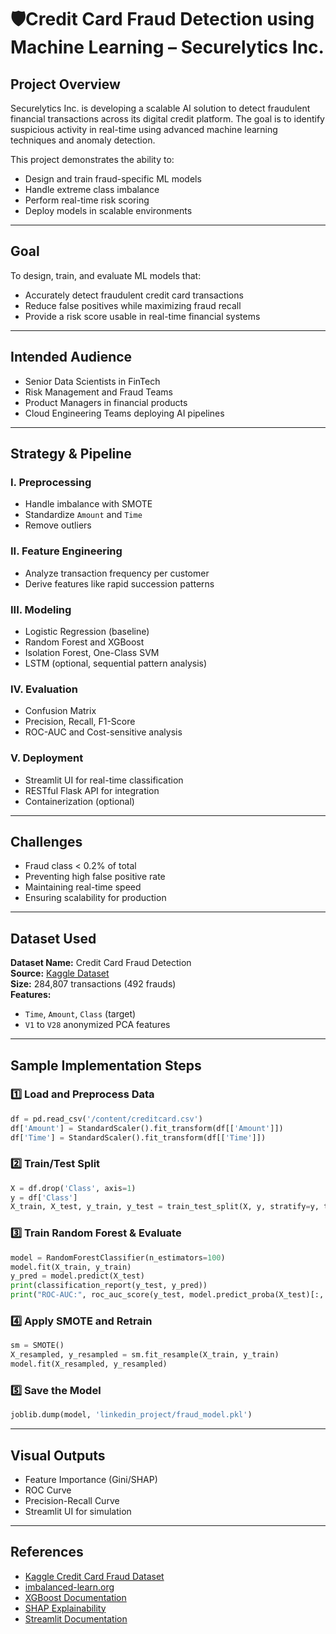 # 🛡Credit Card Fraud Detection using Machine Learning – Securelytics Inc.

## Project Overview

Securelytics Inc. is developing a scalable AI solution to detect fraudulent financial transactions across its digital credit platform. The goal is to identify suspicious activity in real-time using advanced machine learning techniques and anomaly detection.

This project demonstrates the ability to:

- Design and train fraud-specific ML models  
- Handle extreme class imbalance  
- Perform real-time risk scoring  
- Deploy models in scalable environments  

---

## Goal

To design, train, and evaluate ML models that:

- Accurately detect fraudulent credit card transactions  
- Reduce false positives while maximizing fraud recall  
- Provide a risk score usable in real-time financial systems  

---

## Intended Audience

- Senior Data Scientists in FinTech  
- Risk Management and Fraud Teams  
- Product Managers in financial products  
- Cloud Engineering Teams deploying AI pipelines  

---

## Strategy & Pipeline

### I. Preprocessing
- Handle imbalance with SMOTE  
- Standardize `Amount` and `Time`  
- Remove outliers  

### II. Feature Engineering
- Analyze transaction frequency per customer  
- Derive features like rapid succession patterns  

### III. Modeling
- Logistic Regression (baseline)  
- Random Forest and XGBoost  
- Isolation Forest, One-Class SVM  
- LSTM (optional, sequential pattern analysis)  

### IV. Evaluation
- Confusion Matrix  
- Precision, Recall, F1-Score  
- ROC-AUC and Cost-sensitive analysis  

### V. Deployment
- Streamlit UI for real-time classification  
- RESTful Flask API for integration  
- Containerization (optional)

---

## Challenges

- Fraud class < 0.2% of total  
- Preventing high false positive rate  
- Maintaining real-time speed  
- Ensuring scalability for production  

---

## Dataset Used

**Dataset Name:** Credit Card Fraud Detection  
**Source:** [Kaggle Dataset](https://www.kaggle.com/datasets/mlg-ulb/creditcardfraud)  
**Size:** 284,807 transactions (492 frauds)  
**Features:**
- `Time`, `Amount`, `Class` (target)
- `V1` to `V28` anonymized PCA features  

---

## Sample Implementation Steps

### 1️⃣ Load and Preprocess Data
```python
df = pd.read_csv('/content/creditcard.csv')
df['Amount'] = StandardScaler().fit_transform(df[['Amount']])
df['Time'] = StandardScaler().fit_transform(df[['Time']])
```

### 2️⃣ Train/Test Split
```python
X = df.drop('Class', axis=1)
y = df['Class']
X_train, X_test, y_train, y_test = train_test_split(X, y, stratify=y, test_size=0.2)
```

### 3️⃣ Train Random Forest & Evaluate
```python
model = RandomForestClassifier(n_estimators=100)
model.fit(X_train, y_train)
y_pred = model.predict(X_test)
print(classification_report(y_test, y_pred))
print("ROC-AUC:", roc_auc_score(y_test, model.predict_proba(X_test)[:, 1]))
```

### 4️⃣ Apply SMOTE and Retrain
```python
sm = SMOTE()
X_resampled, y_resampled = sm.fit_resample(X_train, y_train)
model.fit(X_resampled, y_resampled)
```

### 5️⃣ Save the Model
```python
joblib.dump(model, 'linkedin_project/fraud_model.pkl')
```

---

## Visual Outputs

- Feature Importance (Gini/SHAP)  
- ROC Curve  
- Precision-Recall Curve  
- Streamlit UI for simulation

---

## References

- [Kaggle Credit Card Fraud Dataset](https://www.kaggle.com/datasets/mlg-ulb/creditcardfraud)  
- [imbalanced-learn.org](https://imbalanced-learn.org/)  
- [XGBoost Documentation](https://xgboost.readthedocs.io/)  
- [SHAP Explainability](https://github.com/slundberg/shap)  
- [Streamlit Documentation](https://docs.streamlit.io/)  

